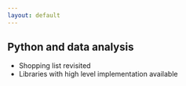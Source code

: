 ```yaml
---
layout: default
---
```


## Python and data analysis

- Shopping list revisited
- Libraries with high level implementation available